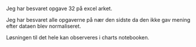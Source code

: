 Jeg har besvaret opgave 32 på excel arket.

Jeg har besvaret alle opgaverne på nær den sidste da den ikke gav mening efter dataen blev normaliseret.

Løsningen til det hele kan observeres i charts notebooken.